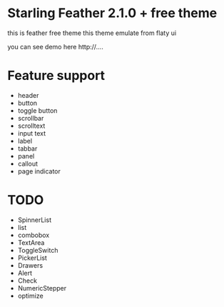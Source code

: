 # Starling Feather 2.1.0 + free theme
this is feather free theme this theme emulate from flaty ui

you can see demo here http://....

# Feature support
 - header
 - button
 - toggle button
 - scrollbar
 - scrolltext
 - input text
 - label
 - tabbar
 - panel
 - callout
 - page indicator

# TODO
 - SpinnerList
 - list
 - combobox
 - TextArea
 - ToggleSwitch
 - PickerList
 - Drawers
 - Alert
 - Check
 - NumericStepper
 - optimize
 
